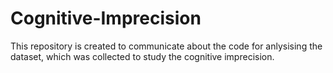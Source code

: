 # Cognitive-Imprecision

This repository is created to communicate about the code for anlysising the dataset, 
which was collected to study the cognitive imprecision.

